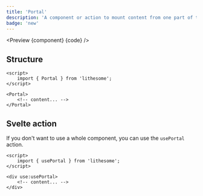 ```yaml
---
title: 'Portal'
description: 'A component or action to mount content from one part of the dom to another.'
badge: 'new'
---
```


<script>
	import {APITable, Preview, Banner} from '$site/index.ts';
	import {api, component, code} from '$ref/portal';
</script>

<Preview {component} {code} />

## Structure

```svelte
<script>
	import { Portal } from 'lithesome';
</script>

<Portal>
	<!-- content... -->
</Portal>
```

## Svelte action

If you don't want to use a whole component, you can use the `usePortal` action.

```svelte
<script>
	import { usePortal } from 'lithesome';
</script>

<div use:usePortal>
	<!-- content... -->
</div>
```

<APITable data={api} />
